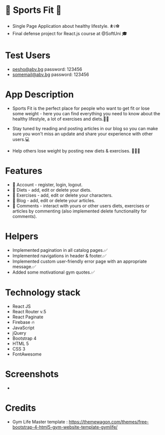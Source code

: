 # 🏅 Sports Fit 🏅
- Single Page Application about healthy lifestyle. ⛹️‍♀️⚽
- Final defense project for React.js course at @SoftUni 🎓

# Test Users
- pesho@abv.bg password: 123456
- somemail@abv.bg password: 123456

# App Description
- Sports Fit is the perfect place for people who want to get fit or lose some weight - here you can find everything you need to know about the healthy lifestyle, a lot of exercises and diets.🥗📲

- Stay tuned by reading and posting articles in our blog so you can make sure you won't miss an update and share your experience with other users.💻

- Help others lose weight by posting new diets & exercises. 💪🍗🍉

# Features
- 👤 Account - register, login, logout.
- 🥗 Diets - add, edit or delete your diets.
- 🥩 Exercises - add, edit or delete your characters.
- 📝 Blog - add, edit or delete your articles.
- 📱 Comments - interact with yours or other users diets, exercises or articles by commenting (also implemented delete functionality for comments).

# Helpers
- Implemented pagination in all catalog pages.✅
- Implemented navigations in header & footer.✅
- Implemented custom user-friendly error page with an appropriate message.✅
- Added some motivational gym quotes.✅

# Technology stack
- React JS
- React Router v.5
- React Paginate
- Firebase 🔥
- JavaScript
- jQuery
- Bootstrap 4
- HTML 5
- CSS 3
- FontAwesome

# Screenshots
- 
# Credits
- Gym Life Master template : https://themewagon.com/themes/free-bootstrap-4-html5-gym-website-template-gymlife/